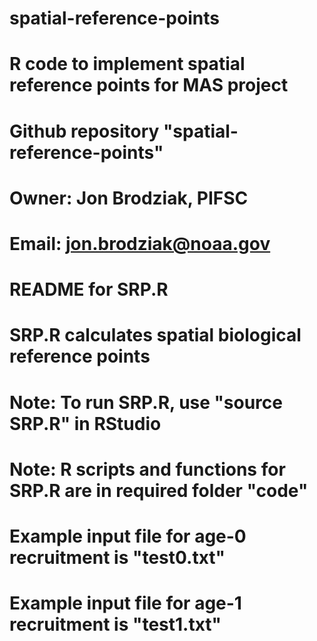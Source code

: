 # spatial-reference-points
# R code to implement spatial reference points for MAS project
#
# Github repository "spatial-reference-points"
#
# Owner: Jon Brodziak, PIFSC
# Email: jon.brodziak@noaa.gov
# README for SRP.R
# SRP.R calculates spatial biological reference points
# Note: To run SRP.R, use "source SRP.R" in RStudio
# Note: R scripts and functions for SRP.R are in required folder "code"
# Example input file for age-0 recruitment is "test0.txt"
# Example input file for age-1 recruitment is "test1.txt"
